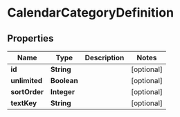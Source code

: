 

# CalendarCategoryDefinition


## Properties

| Name | Type | Description | Notes |
|------------ | ------------- | ------------- | -------------|
|**id** | **String** |  |  [optional] |
|**unlimited** | **Boolean** |  |  [optional] |
|**sortOrder** | **Integer** |  |  [optional] |
|**textKey** | **String** |  |  [optional] |



